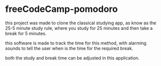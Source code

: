 # freeCodeCamp-pomodoro

this project was made to clone the classical studying app, as know as the 25-5 minute study rule, where you study for 25 minutes and then take a break for 5 minutes.

this software is made to track the time for this method, with alarming sounds to tell the user when is the time for the required break.

both the study and break time can be adjusted in this application.
